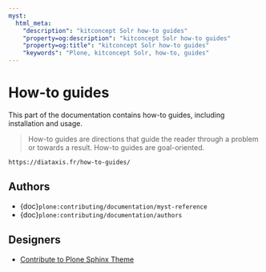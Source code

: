 ```yaml
---
myst:
  html_meta:
    "description": "kitconcept Solr how-to guides"
    "property=og:description": "kitconcept Solr how-to guides"
    "property=og:title": "kitconcept Solr how-to guides"
    "keywords": "Plone, kitconcept Solr, how-to, guides"
---
```


# How-to guides

This part of the documentation contains how-to guides, including installation and usage.

> How-to guides are directions that guide the reader through a problem or towards a result.
> How-to guides are goal-oriented.

```{seealso}
https://diataxis.fr/how-to-guides/
```


## Authors

-   {doc}`plone:contributing/documentation/myst-reference`
-   {doc}`plone:contributing/documentation/authors`


## Designers

-   [Contribute to Plone Sphinx Theme](https://plone-sphinx-theme.readthedocs.io/guides/contribute.html)
